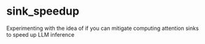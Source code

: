 # sink_speedup

Experimenting with the idea of if you can mitigate computing attention sinks to speed up LLM inference

